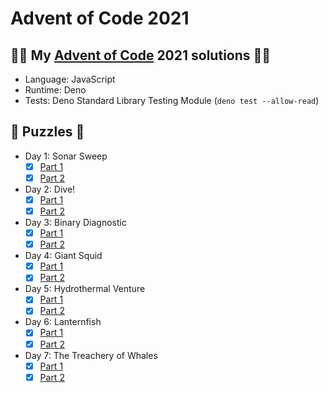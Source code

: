 # Advent of Code 2021

## 🎄🎅 My [Advent of Code](https://adventofcode.com/) 2021 solutions 🎅🎄
- Language: JavaScript
- Runtime: Deno
- Tests: Deno Standard Library Testing Module (`deno test --allow-read`)

## 🧩 Puzzles 🧩
- Day 1: Sonar Sweep
  - [x] [Part 1](day1/part1.js)
  - [x] [Part 2](day1/part2.js)
- Day 2: Dive!
  - [x] [Part 1](day2/part1.js)
  - [x] [Part 2](day2/part2.js)
- Day 3: Binary Diagnostic
  - [x] [Part 1](day3/part1.js)
  - [x] [Part 2](day3/part2.js)
- Day 4: Giant Squid
  - [x] [Part 1](day4/part1.js)
  - [x] [Part 2](day4/part2.js)
- Day 5: Hydrothermal Venture
  - [x] [Part 1](day5/part1.js)
  - [x] [Part 2](day5/part2.js)
- Day 6: Lanternfish
  - [x] [Part 1](day6/part1.js)
  - [x] [Part 2](day6/part2.js)
- Day 7: The Treachery of Whales
  - [x] [Part 1](day7/part1.js)
  - [x] [Part 2](day7/part2.js)
